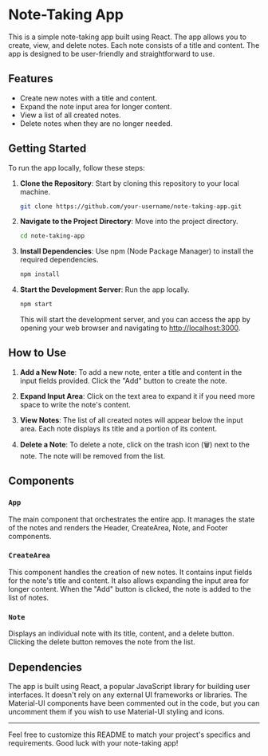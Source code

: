 # Note-Taking App

This is a simple note-taking app built using React. The app allows you to create, view, and delete notes. Each note consists of a title and content. The app is designed to be user-friendly and straightforward to use.

## Features

- Create new notes with a title and content.
- Expand the note input area for longer content.
- View a list of all created notes.
- Delete notes when they are no longer needed.

## Getting Started

To run the app locally, follow these steps:

1. **Clone the Repository**: Start by cloning this repository to your local machine.

   ```bash
   git clone https://github.com/your-username/note-taking-app.git
   ```

2. **Navigate to the Project Directory**: Move into the project directory.

   ```bash
   cd note-taking-app
   ```

3. **Install Dependencies**: Use npm (Node Package Manager) to install the required dependencies.

   ```bash
   npm install
   ```

4. **Start the Development Server**: Run the app locally.

   ```bash
   npm start
   ```

   This will start the development server, and you can access the app by opening your web browser and navigating to [http://localhost:3000](http://localhost:3000).

## How to Use

1. **Add a New Note**: To add a new note, enter a title and content in the input fields provided. Click the "Add" button to create the note.

2. **Expand Input Area**: Click on the text area to expand it if you need more space to write the note's content.

3. **View Notes**: The list of all created notes will appear below the input area. Each note displays its title and a portion of its content.

4. **Delete a Note**: To delete a note, click on the trash icon (🗑️) next to the note. The note will be removed from the list.

## Components

### `App`

The main component that orchestrates the entire app. It manages the state of the notes and renders the Header, CreateArea, Note, and Footer components.

### `CreateArea`

This component handles the creation of new notes. It contains input fields for the note's title and content. It also allows expanding the input area for longer content. When the "Add" button is clicked, the note is added to the list of notes.

### `Note`

Displays an individual note with its title, content, and a delete button. Clicking the delete button removes the note from the list.

## Dependencies

The app is built using React, a popular JavaScript library for building user interfaces. It doesn't rely on any external UI frameworks or libraries. The Material-UI components have been commented out in the code, but you can uncomment them if you wish to use Material-UI styling and icons.



---

Feel free to customize this README to match your project's specifics and requirements. Good luck with your note-taking app!
